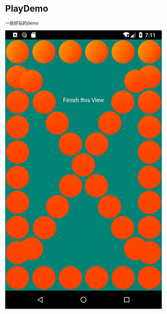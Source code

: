 # PlayDemo
一些好玩的demo

![image](https://github.com/BXHero/PlayDemo/blob/master/playpointdemo/Resource/device-2019-05-08-151205.gif)
